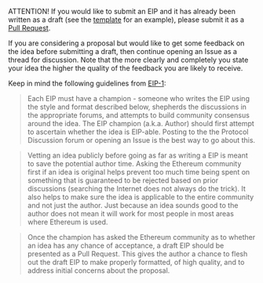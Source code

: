 
ATTENTION! If you would like to submit an EIP and it has already been written as a draft (see the [template](https://github.com/ethereum/EIPs/blob/master/eip-X.md) for an example), please submit it as a [Pull Request](https://github.com/ethereum/EIPs/pulls).

If you are considering a proposal but would like to get some feedback on the idea before submitting a draft, then continue opening an Issue as a thread for discussion.  Note that the more clearly and completely you state your idea the higher the quality of the feedback you are likely to receive.

Keep in mind the following guidelines from [EIP-1](https://github.com/ethereum/EIPs/blob/master/EIPS/eip-1.md):

> Each EIP must have a champion - someone who writes the EIP using the style and format described below, shepherds the discussions in the appropriate forums, and attempts to build community consensus around the idea. The EIP champion (a.k.a. Author) should first attempt to ascertain whether the idea is EIP-able. Posting to the the Protocol Discussion forum or opening an Issue is the best way to go about this.

> Vetting an idea publicly before going as far as writing a EIP is meant to save the potential author time. Asking the Ethereum community first if an idea is original helps prevent too much time being spent on something that is guaranteed to be rejected based on prior discussions (searching the Internet does not always do the trick). It also helps to make sure the idea is applicable to the entire community and not just the author. Just because an idea sounds good to the author does not mean it will work for most people in most areas where Ethereum is used.

> Once the champion has asked the Ethereum community as to whether an idea has any chance of acceptance, a draft EIP should be presented as a Pull Request. This gives the author a chance to flesh out the draft EIP to make properly formatted, of high quality, and to address initial concerns about the proposal.